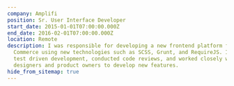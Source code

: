 ```yaml
---
company: Amplifi
position: Sr. User Interface Developer
start_date: 2015-01-01T07:00:00.000Z
end_date: 2016-02-01T07:00:00.000Z
location: Remote
description: I was responsible for developing a new frontend platform for Oracle
  Commerce using new technologies such as SCSS, Grunt, and RequireJS. I used
  test driven development, conducted code reviews, and worked closely with
  designers and product owners to develop new features.
hide_from_sitemap: true
---
```

